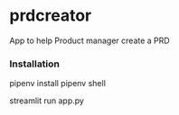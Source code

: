 # prdcreator
App to help Product manager create a PRD

### Installation
pipenv install
pipenv shell

streamlit run app.py